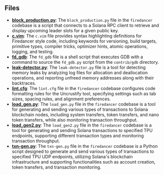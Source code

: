 
## Files
- **[block_production.py](tool/block_production.py.driver.md)**: The `block_production.py` file in the `firedancer` codebase is a script that connects to a Solana RPC client to retrieve and display upcoming leader slots for a given public key.
- **[c.vim](tool/c.vim.driver.md)**: The `c.vim` file provides syntax highlighting definitions for Firedancer style code, including keywords for versioning, build targets, primitive types, compiler tricks, optimizer hints, atomic operations, logging, and testing.
- **[fd_gdb](tool/fd_gdb.driver.md)**: The `fd_gdb` file is a shell script that executes GDB with a command to source the `fd_gdb.py` script from the `contrib/gdb` directory.
- **[leak-detector.py](tool/leak-detector.py.driver.md)**: The `leak-detector.py` file is a tool for detecting memory leaks by analyzing log files for allocation and deallocation operations, and reporting unfreed memory addresses along with their backtraces.
- **[lint.cfg](tool/lint.cfg.driver.md)**: The `lint.cfg` file in the `firedancer` codebase configures code formatting rules for the Uncrustify tool, specifying settings such as tab sizes, spacing rules, and alignment preferences.
- **[load_gen.py](tool/load_gen.py.driver.md)**: The `load_gen.py` file in the `firedancer` codebase is a tool for generating and sending various types of transactions to Solana blockchain nodes, including system transfers, token transfers, and nano token transfers, while also monitoring transaction throughput.
- **[load_gen2.py](tool/load_gen2.py.driver.md)**: The `load_gen2.py` file in the `firedancer` codebase is a tool for generating and sending Solana transactions to specified TPU endpoints, supporting different transaction types and monitoring transaction throughput.
- **[txn-gen.py](tool/txn-gen.py.driver.md)**: The `txn-gen.py` file in the `firedancer` codebase is a Python script designed to generate and send various types of transactions to specified TPU UDP endpoints, utilizing Solana's blockchain infrastructure and supporting functionalities such as account creation, token transfers, and transaction monitoring.

